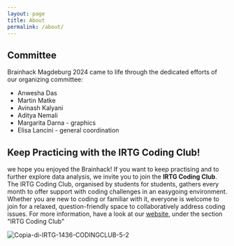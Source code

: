 ```yaml
---
layout: page
title: About
permalink: /about/
---
```


## Committee

Brainhack Magdeburg 2024 came to life through the dedicated efforts of our organizing committee: 

<ul>
  <li>Anwesha Das</li>
  <li>Martin Matke</li>
  <li>Avinash Kalyani</li>
  <li>Aditya Nemali</li>
  <li>Margarita Darna - graphics</li>
  <li>Elisa Lancini - general coordination</li>
</ul>

## Keep Practicing with the IRTG Coding Club!

<p>we hope you enjoyed the Brainhack! If you want to keep practising and to further explore data analysis, we invite you to join the <strong>IRTG Coding Club</strong>. 
  The IRTG Coding Club, organised by students for students, gathers every month to offer support with coding challenges in an easygoing environment. Whether you are new to coding or familiar with it, everyone is welcome to join for a relaxed, question-friendly space to collaboratively address coding issues. For more information, have a look at our <a href="https://sfb1436.de/graduate-academy/irtg-activities/"> website</a>, under the section "IRTG Coding Club" </p>
  
![Copia-di-IRTG-1436-CODINGCLUB-5-2](https://github.com/brainhackmagdeburg/brainhackmagdeburg.github.io/assets/159427588/e94e75de-6249-43e9-872e-61c53ffcbf72)



